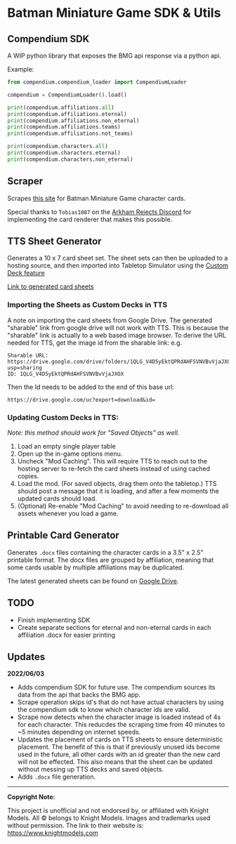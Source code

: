 # Batman Miniature Game SDK & Utils

## Compendium SDK

A WIP python library that exposes the BMG api response via a python api.

Example:
```python 
from compendium.compendium_loader import CompendiumLoader

compendium = CompendiumLoader().load()

print(compendium.affiliations.all)
print(compendium.affiliations.eternal)
print(compendium.affiliations.non_eternal)
print(compendium.affiliations.teams)
print(compendium.affiliations.not_teams)

print(compendium.characters.all)
print(compendium.characters.eternal)
print(compendium.characters.non_eternal)

```

## Scraper
Scrapes [this site](https://gilham.solutions/cards/1) for Batman Miniature Game character cards.

Special thanks to `Tobias1087` on the [Arkham Rejects Discord](https://discord.gg/WzZeWzcgua) for implementing the card
renderer that makes this possible.

## TTS Sheet Generator

Generates a 10 x 7 card sheet set. The sheet sets can then
be uploaded to a hosting source, and then imported into Tabletop Simulator
using the [Custom Deck feature](https://kb.tabletopsimulator.com/custom-content/custom-deck/)

[Link to generated card sheets](https://drive.google.com/drive/folders/1QLG_V4D5yEktQPRdAHFSVNVBvVjaJXOX?usp=sharing)


### Importing the Sheets as Custom Decks in TTS
A note on importing the card sheets from Google Drive. The generated "sharable" link from google drive will not work 
with TTS. This is because the "sharable" link is actually to a web based image browser. To derive the URL needed for
TTS, get the image id from the sharable link:
e.g.
```
Sharable URL: https://drive.google.com/drive/folders/1QLG_V4D5yEktQPRdAHFSVNVBvVjaJXOX?usp=sharing
ID: 1QLG_V4D5yEktQPRdAHFSVNVBvVjaJXOX
```

Then the Id needs to be added to the end of this base url:
```
https://drive.google.com/uc?export=download&id=
```

### Updating Custom Decks in TTS:

*Note: this method should work for "Saved Objects" as well.*

1. Load an empty single player table
2. Open up the in-game options menu.
3. Uncheck "Mod Caching". This will require TTS to reach out to the hosting server to re-fetch the card sheets instead 
  of using cached copies.
4. Load the mod. (For saved objects, drag them onto the tabletop.) TTS should post a message that it is loading, and
  after a few moments the updated cards should load.
5. (Optional) Re-enable "Mod Caching" to avoid needing to re-download all assets whenever you load a game.

## Printable Card Generator

Generates `.docx` files containing the character cards in a 3.5" x 2.5" printable format. The docx files are grouped
by affiliation, meaning that some cards usable by multiple affiliations may be duplicated. 

The latest generated sheets can be found on [Google Drive](https://drive.google.com/drive/folders/1rOblle0vGKcGQrTGBC88SlWbJ21hlL58?usp=sharing).

## TODO
- Finish implementing SDK
- Create separate sections for eternal and non-eternal cards in each affiliation .docx for easier printing

## Updates

**2022/06/03**
- Adds compendium SDK for future use. The compendium sources its data from the api that backs the BMG app.
- Scrape operation skips id's that do not have actual characters by using the compendium sdk to know which character
    ids are valid.
- Scrape now detects when the character image is loaded instead of 4s for each character. This reducdes the scraping 
    time from 40 minutes to ~5 minutes depending on internet speeds.
- Updates the placement of cards on TTS sheets to ensure deterministic placement. The benefit of this is that if previously
    unused ids become used in the future, all other cards with an id greater than the new card will not be effected.
    This also means that the sheet can be updated without messing up TTS decks and saved objects.
- Adds `.docx` file generation.


<hr>

**Copyright Note:**

This project is unofficial and not endorsed by, or affiliated with Knight Models. All © belongs to Knight Models. Images and trademarks used without permission.
The link to their website is: https://www.knightmodels.com

